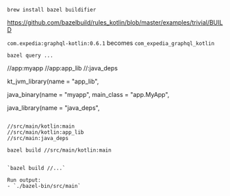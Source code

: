 
`brew install bazel buildifier`

https://github.com/bazelbuild/rules_kotlin/blob/master/examples/trivial/BUILD

`com.expedia:graphql-kotlin:0.6.1` becomes
`com_expedia_graphql_kotlin`


`bazel query ...`

//app:myapp
//app:app_lib
//:java_deps

kt_jvm_library(name = "app_lib",

java_binary(name = "myapp",
    main_class = "app.MyApp",

java_library(name = "java_deps",

~~~

//src/main/kotlin:main
//src/main/kotlin:app_lib
//src/main:java_deps

bazel build //src/main/kotlin:main


`bazel build //...`

Run output:
- `./bazel-bin/src/main`




